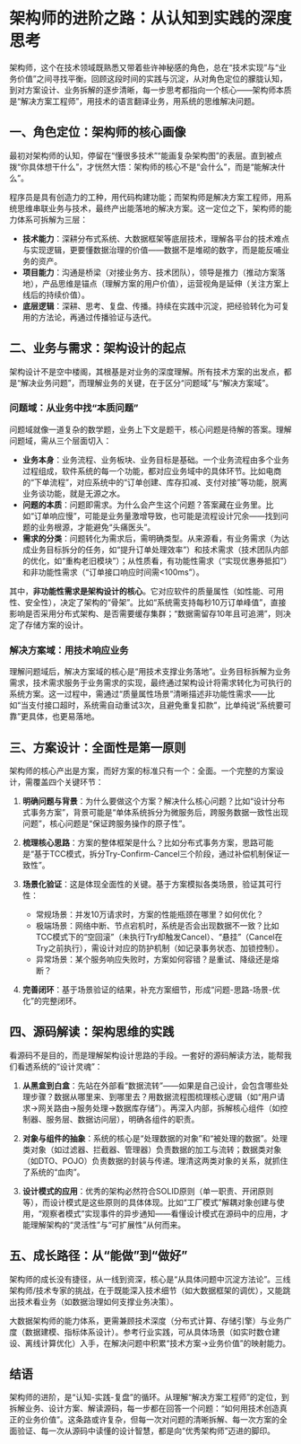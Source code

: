 # 架构师的进阶之路：从认知到实践的深度思考


架构师，这个在技术领域既熟悉又带着些许神秘感的角色，总在“技术实现”与“业务价值”之间寻找平衡。回顾这段时间的实践与沉淀，从对角色定位的朦胧认知，到对方案设计、业务拆解的逐步清晰，每一步思考都指向一个核心——架构师本质是“解决方案工程师”，用技术的语言翻译业务，用系统的思维解决问题。


## 一、角色定位：架构师的核心画像

最初对架构师的认知，停留在“懂很多技术”“能画复杂架构图”的表层。直到被点拨“你具体想干什么”，才恍然大悟：架构师的核心不是“会什么”，而是“能解决什么”。

程序员是具有创造力的工种，用代码构建功能；而架构师是解决方案工程师，用系统思维串联业务与技术，最终产出能落地的解决方案。这一定位之下，架构师的能力体系可拆解为三层：

- **技术能力**：深耕分布式系统、大数据框架等底层技术，理解各平台的技术难点与实现逻辑，更要懂数据治理的价值——数据不是堆砌的数字，而是能反哺业务的资产。
- **项目能力**：沟通是桥梁（对接业务方、技术团队），领导是推力（推动方案落地），产品思维是锚点（理解方案的用户价值），运营视角是延伸（关注方案上线后的持续价值）。
- **底层逻辑**：深耕、思考、复盘、传播。持续在实践中沉淀，把经验转化为可复用的方法论，再通过传播验证与迭代。


## 二、业务与需求：架构设计的起点

架构设计不是空中楼阁，其根基是对业务的深度理解。所有技术方案的出发点，都是“解决业务问题”，而理解业务的关键，在于区分“问题域”与“解决方案域”。


### 问题域：从业务中找“本质问题”

问题域就像一道复杂的数学题，业务上下文是题干，核心问题是待解的答案。理解问题域，需从三个层面切入：

- **业务本身**：业务流程、业务板块、业务目标是基础。一个业务流程由多个业务过程组成，软件系统的每一个功能，都对应业务域中的具体环节。比如电商的“下单流程”，对应系统中的“订单创建、库存扣减、支付对接”等功能，脱离业务谈功能，就是无源之水。
- **问题的本质**：问题即需求。为什么会产生这个问题？答案藏在业务里。比如“订单响应慢”，可能是业务量激增导致，也可能是流程设计冗余——找到问题的业务根源，才能避免“头痛医头”。
- **需求的分类**：问题转化为需求后，需明确类型。从来源看，有业务需求（为达成业务目标拆分的任务，如“提升订单处理效率”）和技术需求（技术团队内部的优化，如“重构老旧模块”）；从性质看，有功能性需求（“实现优惠券抵扣”）和非功能性需求（“订单接口响应时间需<100ms”）。

其中，**非功能性需求是架构设计的核心**。它对应软件的质量属性（如性能、可用性、安全性），决定了架构的“骨架”。比如“系统需支持每秒10万订单峰值”，直接影响是否采用分布式架构、是否需要缓存集群；“数据需留存10年且可追溯”，则决定了存储方案的设计。


### 解决方案域：用技术响应业务

理解问题域后，解决方案域的核心是“用技术支撑业务落地”。业务目标拆解为业务需求，技术需求服务于业务需求的实现，最终通过架构设计将需求转化为可执行的系统方案。这一过程中，需通过“质量属性场景”清晰描述非功能性需求——比如“当支付接口超时，系统需自动重试3次，且避免重复扣款”，比单纯说“系统要可靠”更具体，也更易落地。


## 三、方案设计：全面性是第一原则

架构师的核心产出是方案，而好方案的标准只有一个：全面。一个完整的方案设计，需覆盖四个关键环节：

1. **明确问题与背景**：为什么要做这个方案？解决什么核心问题？比如“设计分布式事务方案”，背景可能是“单体系统拆分为微服务后，跨服务数据一致性出现问题”，核心问题是“保证跨服务操作的原子性”。

2. **梳理核心思路**：方案的整体框架是什么？比如分布式事务方案，思路可能是“基于TCC模式，拆分Try-Confirm-Cancel三个阶段，通过补偿机制保证一致性”。

3. **场景化验证**：这是体现全面性的关键。基于方案模拟各类场景，验证其可行性：
   - 常规场景：并发10万请求时，方案的性能瓶颈在哪里？如何优化？
   - 极端场景：网络中断、节点宕机时，系统是否会出现数据不一致？比如TCC模式下的“空回滚”（未执行Try却触发Cancel）、“悬挂”（Cancel在Try之前执行），需设计对应的防护机制（如记录事务状态、加锁控制）。
   - 异常场景：某个服务响应失败时，方案如何容错？是重试、降级还是熔断？

4. **完善闭环**：基于场景验证的结果，补充方案细节，形成“问题-思路-场景-优化”的完整闭环。


## 四、源码解读：架构思维的实践

看源码不是目的，而是理解架构设计思路的手段。一套好的源码解读方法，能帮我们看透系统的“设计灵魂”：

1. **从黑盒到白盒**：先站在外部看“数据流转”——如果是自己设计，会包含哪些处理步骤？数据从哪里来、到哪里去？用数据流程图梳理核心逻辑（如“用户请求→网关路由→服务处理→数据库存储”）。再深入内部，拆解核心组件（如控制器、服务层、数据访问层），明确各组件的职责。

2. **对象与组件的抽象**：系统的核心是“处理数据的对象”和“被处理的数据”。处理类对象（如过滤器、拦截器、管理器）负责数据的加工与流转；数据类对象（如DTO、POJO）负责数据的封装与传递。理清这两类对象的关系，就抓住了系统的“血肉”。

3. **设计模式的应用**：优秀的架构必然符合SOLID原则（单一职责、开闭原则等），而设计模式是这些原则的具体体现。比如“工厂模式”解耦对象创建与使用，“观察者模式”实现事件的异步通知——看懂设计模式在源码中的应用，才能理解架构的“灵活性”与“可扩展性”从何而来。


## 五、成长路径：从“能做”到“做好”

架构师的成长没有捷径，从一线到资深，核心是“从具体问题中沉淀方法论”。三线架构师/技术专家的挑战，在于既能深入技术细节（如大数据框架的调优），又能跳出技术看业务（如数据治理如何支撑业务决策）。

大数据架构师的能力体系，更需兼顾技术深度（分布式计算、存储引擎）与业务广度（数据建模、指标体系设计）。参考行业实践，可从具体场景（如实时数仓建设、离线计算优化）入手，在解决问题中积累“技术方案→业务价值”的映射能力。


## 结语

架构师的进阶，是“认知-实践-复盘”的循环。从理解“解决方案工程师”的定位，到拆解业务、设计方案、解读源码，每一步都在回答一个问题：“如何用技术创造真正的业务价值”。这条路或许复杂，但每一次对问题的清晰拆解、每一次方案的全面验证、每一次从源码中读懂的设计智慧，都是向“优秀架构师”迈进的脚印。
